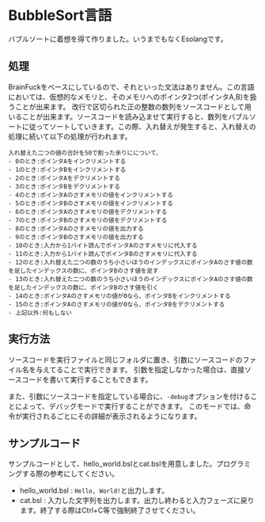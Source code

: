 # BubbleSort言語
バブルソートに着想を得て作りました。いうまでもなくEsolangです。

## 処理
BrainFuckをベースにしているので、それといった文法はありません。この言語においては、仮想的なメモリと、そのメモリへのポインタ2つ(ポインタA,B)を扱うことが出来ます。
改行で区切られた正の整数の数列をソースコードとして用いることが出来ます。ソースコードを読み込ませて実行すると、数列をバブルソートに従ってソートしていきます。この際、入れ替えが発生すると、入れ替えの処理に続いて以下の処理が行われます。

    入れ替えた二つの値の合計を50で割った余りにについて、
    - 0のとき:ポインタAをインクリメントする
    - 1のとき:ポインタBをインクリメントする
    - 2のとき:ポインタAをデクリメントする
    - 3のとき:ポインタBをデクリメントする
    - 4のとき:ポインタAのさすメモリの値をインクリメントする
    - 5のとき:ポインタBのさすメモリの値をインクリメントする
    - 6のとき:ポインタAのさすメモリの値をデクリメントする
    - 7のとき:ポインタBのさすメモリの値をデクリメントする
    - 8のとき:ポインタAのさすメモリの値を出力する
    - 9のとき:ポインタBのさすメモリの値を出力する
    - 10のとき:入力から1バイト読んでポインタAのさすメモリに代入する
    - 11のとき:入力から1バイト読んでポインタBのさすメモリに代入する
    - 12のとき:入れ替えた二つの数のうち小さいほうのインデックスにポインタAのさす値の数を足したインデックスの数に、ポインタBのさす値を足す
    - 13のとき:入れ替えた二つの数のうち小さいほうのインデックスにポインタAのさす値の数を足したインデックスの数に、ポインタBのさす値を引く
    - 14のとき:ポインタAのさすメモリの値が0なら、ポインタBをインクリメントする
    - 15のとき:ポインタAのさすメモリの値が0なら、ポインタBをデクリメントする
    - 上記以外:何もしない

## 実行方法
ソースコードを実行ファイルと同じフォルダに置き、引数にソースコードのファイル名を与えてることで実行できます。
引数を指定しなかった場合は、直接ソースコードを書いて実行することもできます。

また、引数にソースコードを指定している場合に、`-debug`オプションを付けることによって、デバッグモードで実行することができます。
このモードでは、命令が実行されるごとにその詳細が表示されるようになります。

## サンプルコード
サンプルコードとして、hello_world.bslとcat.bslを用意しました。プログラミングする際の参考にしてください。

- hello_world.bsl : `Hello, World!`と出力します。
- cat.bsl : 入力した文字列を出力します。出力し終わると入力フェーズに戻ります。終了する際はCtrl+C等で強制終了させてください。

